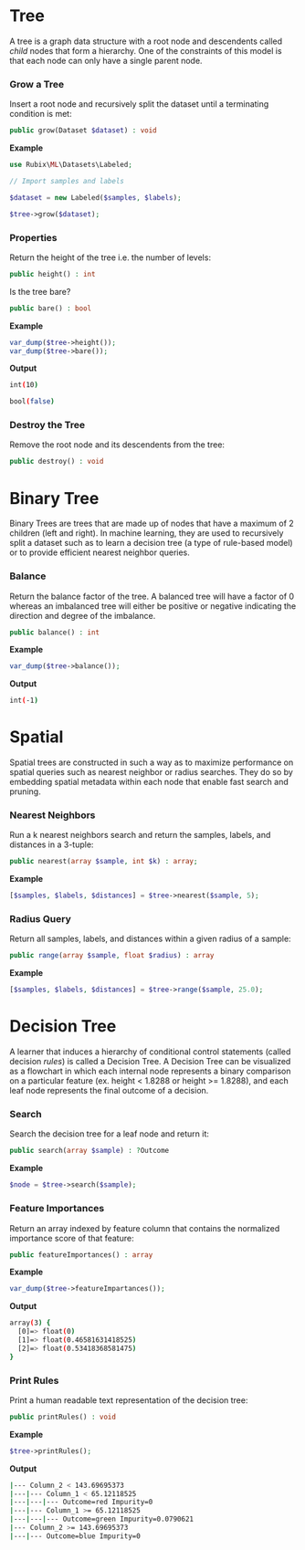 # Tree
A tree is a graph data structure with a root node and descendents called *child* nodes that form a hierarchy. One of the constraints of this model is that each node can only have a single parent node.

### Grow a Tree
Insert a root node and recursively split the dataset until a terminating condition is met:
```php
public grow(Dataset $dataset) : void
```

**Example**

```php
use Rubix\ML\Datasets\Labeled;

// Import samples and labels

$dataset = new Labeled($samples, $labels);

$tree->grow($dataset);
```

### Properties
Return the height of the tree i.e. the number of levels:
```php
public height() : int
```

Is the tree bare?
```php
public bare() : bool
```

**Example**

```php
var_dump($tree->height());
var_dump($tree->bare());
```

**Output**

```sh
int(10)

bool(false)
```

### Destroy the Tree
Remove the root node and its descendents from the tree:
```php
public destroy() : void
```

# Binary Tree
Binary Trees are trees that are made up of nodes that have a maximum of 2 children (left and right). In machine learning, they are used to recursively split a dataset such as to learn a decision tree (a type of rule-based model) or to provide efficient nearest neighbor queries.

### Balance
Return the balance factor of the tree. A balanced tree will have a factor of 0 whereas an imbalanced tree will either be positive or negative indicating the direction and degree of the imbalance.

```php
public balance() : int
```

**Example**

```php
var_dump($tree->balance());
```

**Output**

```sh
int(-1)
```

# Spatial
Spatial trees are constructed in such a way as to maximize performance on spatial queries such as nearest neighbor or radius searches. They do so by embedding spatial metadata within each node that enable fast search and pruning.

### Nearest Neighbors
Run a k nearest neighbors search and return the samples, labels, and distances in a 3-tuple:
```php
public nearest(array $sample, int $k) : array;
```

**Example**

```php
[$samples, $labels, $distances] = $tree->nearest($sample, 5);
```

### Radius Query
Return all samples, labels, and distances within a given radius of a sample:
```php
public range(array $sample, float $radius) : array
```

**Example**

```php
[$samples, $labels, $distances] = $tree->range($sample, 25.0);
```

# Decision Tree
A learner that induces a hierarchy of conditional control statements (called decision *rules*) is called a Decision Tree. A Decision Tree can be visualized as a flowchart in which each internal node represents a binary comparison on a particular feature (ex. height < 1.8288 or height >= 1.8288), and each leaf node represents the final outcome of a decision.

### Search
Search the decision tree for a leaf node and return it:
```php
public search(array $sample) : ?Outcome
```

**Example**

```php
$node = $tree->search($sample);
```

### Feature Importances
Return an array indexed by feature column that contains the normalized importance score of that feature:
```php
public featureImportances() : array
```

**Example**

```php
var_dump($tree->featureImpartances());
```

**Output**

```sh
array(3) {
  [0]=> float(0)
  [1]=> float(0.46581631418525)
  [2]=> float(0.53418368581475)
}
```

### Print Rules
Print a human readable text representation of the decision tree:
```php
public printRules() : void
```

**Example**
```php
$tree->printRules();
```

**Output**

```sh
|--- Column_2 < 143.69695373
|---|--- Column_1 < 65.12118525
|---|---|--- Outcome=red Impurity=0
|---|--- Column_1 >= 65.12118525
|---|---|--- Outcome=green Impurity=0.0790621
|--- Column_2 >= 143.69695373
|---|--- Outcome=blue Impurity=0
```